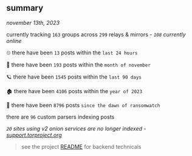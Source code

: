 
## summary
_november 13th, 2023_

currently tracking `163` groups across `299` relays & mirrors - _`108` currently online_

⏲ there have been `13` posts within the `last 24 hours`

🦈 there have been `193` posts within the `month of november`

🪐 there have been `1545` posts within the `last 90 days`

🏚 there have been `4106` posts within the `year of 2023`

🦕 there have been `8796` posts `since the dawn of ransomwatch`

there are `96` custom parsers indexing posts

_`20` sites using v2 onion services are no longer indexed - [support.torproject.org](https://support.torproject.org/onionservices/v2-deprecation/)_

> see the project [README](https://github.com/joshhighet/ransomwatch#ransomwatch--) for backend technicals
